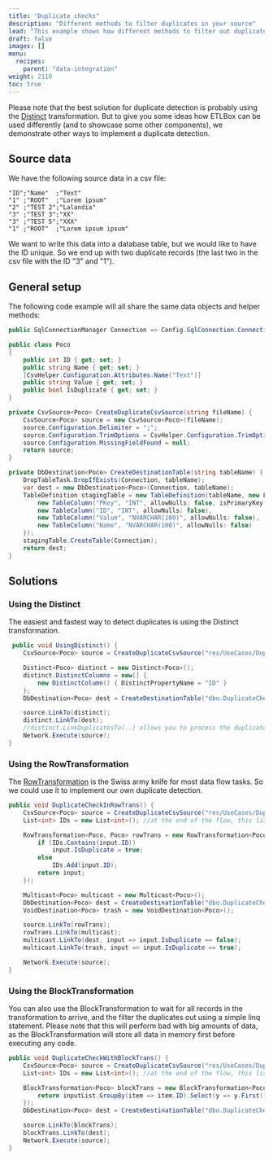 ```yaml
---
title: "Duplicate checks"
description: "Different methods to filter duplicates in your source"
lead: "This example shows how different methods to filter out duplicates in your input data."
draft: false
images: []
menu:
  recipes:
    parent: "data-integration"
weight: 2110
toc: true
---
```


Please note that the best solution for duplicate detection is probably using the [Distinct](/docs/transformations/distinct/) transformation. But to give you some ideas how ETLBox can be used differently (and to showcase some other components), we demonstrate other ways to implement a duplicate detection.

## Source data

We have the following source data in a csv file:

```csv
"ID";"Name"  ;"Text"
"1" ;"ROOT"  ;"Lorem ipsum"
"2" ;"TEST 2";"Lalandia"
"3" ;"TEST 3";"XX"
"3" ;"TEST 5";"XXX"
"1" ;"ROOT"  ;"Lorem ipsum ipsum"
```

We want to write this data into a database table, but we would like to have the ID unique. So we end up with two duplicate records (the last two in the csv file with the ID "3" and "1").

## General setup

The following code example will all share the same data objects and helper methods:

```C#
public SqlConnectionManager Connection => Config.SqlConnection.ConnectionManager("Demo");

public class Poco
{
    public int ID { get; set; }
    public string Name { get; set; }
    [CsvHelper.Configuration.Attributes.Name("Text")]
    public string Value { get; set; }
    public bool IsDuplicate { get; set; }
}

private CsvSource<Poco> CreateDuplicateCsvSource(string fileName) {
    CsvSource<Poco> source = new CsvSource<Poco>(fileName);
    source.Configuration.Delimiter = ";";
    source.Configuration.TrimOptions = CsvHelper.Configuration.TrimOptions.Trim;
    source.Configuration.MissingFieldFound = null;
    return source;
}

private DbDestination<Poco> CreateDestinationTable(string tableName) {
    DropTableTask.DropIfExists(Connection, tableName);
    var dest = new DbDestination<Poco>(Connection, tableName);
    TableDefinition stagingTable = new TableDefinition(tableName, new List<TableColumn>() {
        new TableColumn("PKey", "INT", allowNulls: false, isPrimaryKey:true, isIdentity:true),
        new TableColumn("ID", "INT", allowNulls: false),
        new TableColumn("Value", "NVARCHAR(100)", allowNulls: false),
        new TableColumn("Name", "NVARCHAR(100)", allowNulls: false)
    });
    stagingTable.CreateTable(Connection);
    return dest;
}
```

## Solutions

### Using the Distinct

The easiest and fastest way to detect duplicates is using the Distinct transformation.
```C#
 public void UsingDistinct() {
    CsvSource<Poco> source = CreateDuplicateCsvSource("res/UseCases/DuplicateCheck.csv");

    Distinct<Poco> distinct = new Distinct<Poco>();
    distinct.DistinctColumns = new[] {
        new DistinctColumn() { DistinctPropertyName = "ID" }
    };
    DbDestination<Poco> dest = CreateDestinationTable("dbo.DuplicateCheck");

    source.LinkTo(distinct);
    distinct.LinkTo(dest);
    //distinct.LinkDuplicatesTo(..) allows you to process the duplicates
    Network.Execute(source);
}
```

### Using the RowTransformation

The [RowTransformation](/docs/transformations/row/) is the Swiss army knife for most data flow tasks. So we could use it to implement our own duplicate detection.

```C#
public void DuplicateCheckInRowTrans() {
    CsvSource<Poco> source = CreateDuplicateCsvSource("res/UseCases/DuplicateCheck.csv");
    List<int> IDs = new List<int>(); //at the end of the flow, this list will contain all IDs of your source

    RowTransformation<Poco, Poco> rowTrans = new RowTransformation<Poco, Poco>(input => {
        if (IDs.Contains(input.ID))
            input.IsDuplicate = true;
        else
            IDs.Add(input.ID);
        return input;
    });

    Multicast<Poco> multicast = new Multicast<Poco>();
    DbDestination<Poco> dest = CreateDestinationTable("dbo.DuplicateCheck");
    VoidDestination<Poco> trash = new VoidDestination<Poco>();

    source.LinkTo(rowTrans);
    rowTrans.LinkTo(multicast);
    multicast.LinkTo(dest, input => input.IsDuplicate == false);
    multicast.LinkTo(trash, input => input.IsDuplicate == true);

    Network.Execute(source);
}
```

### Using the BlockTransformation

You can also use the BlockTransformation to wait for all records in the transformation to arrive, and the filter the duplicates out using a simple linq statement.
Please note that this will perform bad with big amounts of data, as the BlockTransformation will store all data in memory first before executing any code.

```C#
public void DuplicateCheckWithBlockTrans() {
    CsvSource<Poco> source = CreateDuplicateCsvSource("res/UseCases/DuplicateCheck.csv");
    List<int> IDs = new List<int>(); //at the end of the flow, this list will contain all IDs of your source

    BlockTransformation<Poco> blockTrans = new BlockTransformation<Poco>(inputList => {
        return inputList.GroupBy(item => item.ID).Select(y => y.First()).ToArray();
    });
    DbDestination<Poco> dest = CreateDestinationTable("dbo.DuplicateCheck");

    source.LinkTo(blockTrans);
    blockTrans.LinkTo(dest);
    Network.Execute(source);
}
```
